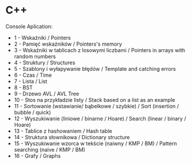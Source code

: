 # C++
Console Aplication:
- 1 - Wskaźniki / Pointers
- 2 - Pamięć wskaźników / Pointers's memory
- 3 - Wskaźniki w tablicach z losowymi liczbami / Pointers in arrays with random numbers
- 4 - Struktury / Structures
- 5 - Szablony i  wyłapywanie błędów / Template and catching errors
- 6 - Czas / Time
- 7 - Lista / List
- 8 - BST
- 9 - Drzewo AVL / AVL Tree
- 10 - Stos na przykładzie listy / Stack based on a list as an example
- 11 - Sortowanie (wstawianie/ bąbelkowe / szybkie) / Sort (insertion / bubble / quick)
- 12 - Wyszukiwanie (liniowe / binarne / Hoare) / Search (linear / binary / Hoare)
- 13 - Tablice z hashowaniem / Hash table
- 14 - Struktura słownikowa / Dictionary structure
- 15 - Wyszukiwanie wzorca w tekście (naiwny / KMP / BM) / Pattern searching (naive / KMP / BM)
- 16 - Grafy / Graphs 
